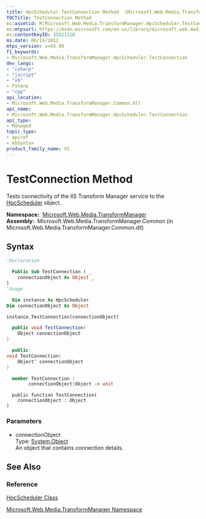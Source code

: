 ```yaml
---
title: HpcScheduler.TestConnection Method  (Microsoft.Web.Media.TransformManager)
TOCTitle: TestConnection Method
ms:assetid: M:Microsoft.Web.Media.TransformManager.HpcScheduler.TestConnection(System.Object)
ms:mtpsurl: https://msdn.microsoft.com/en-us/library/microsoft.web.media.transformmanager.hpcscheduler.testconnection(v=VS.90)
ms:contentKeyID: 35521110
ms.date: 06/14/2012
mtps_version: v=VS.90
f1_keywords:
- Microsoft.Web.Media.TransformManager.HpcScheduler.TestConnection
dev_langs:
- "csharp"
- "jscript"
- "vb"
- FSharp
- "cpp"
api_location:
- Microsoft.Web.Media.TransformManager.Common.dll
api_name:
- Microsoft.Web.Media.TransformManager.HpcScheduler.TestConnection
api_type:
- Managed
topic_type:
- apiref
- kbSyntax
product_family_name: VS
---
```


# TestConnection Method

Tests connectivity of the IIS Transform Manager service to the [HpcScheduler](hpcscheduler-class-microsoft-web-media-transformmanager.md) object.

**Namespace:**  [Microsoft.Web.Media.TransformManager](microsoft-web-media-transformmanager-namespace.md)  
**Assembly:**  Microsoft.Web.Media.TransformManager.Common (in Microsoft.Web.Media.TransformManager.Common.dll)

## Syntax

```vb
'Declaration

  Public Sub TestConnection ( _
    connectionObject As Object _
)
'Usage

  Dim instance As HpcScheduler
Dim connectionObject As Object

instance.TestConnection(connectionObject)
```

```csharp
  public void TestConnection(
    Object connectionObject
)
```

```cpp
  public:
void TestConnection(
    Object^ connectionObject
)
```

``` fsharp
  member TestConnection : 
        connectionObject:Object -> unit 
```

```jscript
  public function TestConnection(
    connectionObject : Object
)
```

### Parameters

  - connectionObject  
    Type: [System.Object](https://msdn.microsoft.com/library/e5kfa45b)  
    An object that contains connection details.  

## See Also

### Reference

[HpcScheduler Class](hpcscheduler-class-microsoft-web-media-transformmanager.md)

[Microsoft.Web.Media.TransformManager Namespace](microsoft-web-media-transformmanager-namespace.md)


